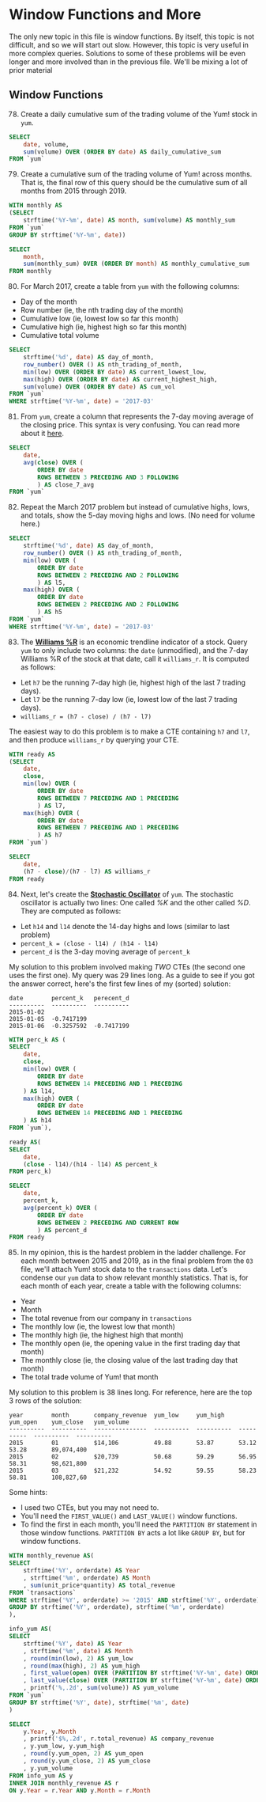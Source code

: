 ﻿# Window Functions and More

The only new topic in this file is window functions. By itself, this topic is not difficult, and so we will start out slow. However, this topic is very useful in more complex queries. Solutions to some of these problems will be even longer and more involved than in the previous file. We'll be mixing a lot of prior material

## Window Functions

78) Create a daily cumulative sum of the trading volume of the Yum! stock in `yum`.
```sql
SELECT 
	date, volume,
	sum(volume) OVER (ORDER BY date) AS daily_cumulative_sum
FROM `yum`
```
79) Create a cumulative sum of the trading volume of Yum! across months. That is, the final row of this query should be the cumulative sum of all months from 2015 through 2019.
```sql
WITH monthly AS 
(SELECT 
	strftime('%Y-%m', date) AS month, sum(volume) AS monthly_sum
FROM `yum`
GROUP BY strftime('%Y-%m', date))

SELECT 
	month,
	sum(monthly_sum) OVER (ORDER BY month) AS monthly_cumulative_sum
FROM monthly
```
80) For March 2017, create a table from `yum` with the following columns:
* Day of the month
* Row number (ie, the nth trading day of the month)
* Cumulative low (ie, lowest low so far this month)
* Cumulative high (ie, highest high so far this month)
* Cumulative total volume
```sql
SELECT
	strftime('%d', date) AS day_of_month,
	row_number() OVER () AS nth_trading_of_month,
	min(low) OVER (ORDER BY date) AS current_lowest_low,
	max(high) OVER (ORDER BY date) AS current_highest_high,
	sum(volume) OVER (ORDER BY date) AS cum_vol
FROM `yum`
WHERE strftime('%Y-%m', date) = '2017-03'
```
81) From `yum`, create a column that represents the 7-day moving average of the closing price. This syntax is very confusing. You can read more about it [here](https://www.sqlitetutorial.net/sqlite-window-functions/sqlite-window-frame/).
```sql
SELECT
	date,
	avg(close) OVER (
		ORDER BY date
		ROWS BETWEEN 3 PRECEDING AND 3 FOLLOWING
		) AS close_7_avg
FROM `yum`
```
82) Repeat the March 2017 problem but instead of cumulative highs, lows, and totals, show the 5-day moving highs and lows. (No need for volume here.)
```sql
SELECT
	strftime('%d', date) AS day_of_month,
	row_number() OVER () AS nth_trading_of_month,
	min(low) OVER (
		ORDER BY date
		ROWS BETWEEN 2 PRECEDING AND 2 FOLLOWING
		) AS l5,
	max(high) OVER (
		ORDER BY date
		ROWS BETWEEN 2 PRECEDING AND 2 FOLLOWING
		) AS h5
FROM `yum`
WHERE strftime('%Y-%m', date) = '2017-03'
```
83) The [**Williams %R**](https://www.investopedia.com/terms/w/williamsr.asp) is an economic trendline indicator of a stock. Query `yum` to only include two columns: the `date` (unmodified), and the 7-day Williams %R of the stock at that date, call it `williams_r`. It is computed as follows:

* Let `h7` be the running 7-day high (ie, highest high of the last 7 trading days).
* Let `l7` be the running 7-day low (ie, lowest low of the last 7 trading days).
* `williams_r = (h7 - close) / (h7 - l7)`

The easiest way to do this problem is to make a CTE containing `h7` and `l7`, and then produce `williams_r` by querying your CTE.
```sql
WITH ready AS
(SELECT
	date,
	close,
	min(low) OVER (
		ORDER BY date
		ROWS BETWEEN 7 PRECEDING AND 1 PRECEDING
		) AS l7,
	max(high) OVER (
		ORDER BY date
		ROWS BETWEEN 7 PRECEDING AND 1 PRECEDING
		) AS h7
FROM `yum`)

SELECT 
	date, 
	(h7 - close)/(h7 - l7) AS williams_r
FROM ready
```
84) Next, let's create the [**Stochastic Oscillator**](https://www.investopedia.com/terms/s/stochasticoscillator.asp) of `yum`. The stochastic oscillator is actually two lines: One called _%K_ and the other called _%D_. They are computed as follows:

* Let `h14` and `l14` denote the 14-day highs and lows (similar to last problem)
* `percent_k = (close - l14) / (h14 - l14)`
* `percent_d` is the 3-day moving average of `percent_k`

My solution to this problem involved making _TWO_ CTEs (the second one uses the first one). My query was 29 lines long. As a guide to see if you got the answer correct, here's the first few lines of my (sorted) solution:

```
date        percent_k   perecent_d
----------  ----------  ----------
2015-01-02
2015-01-05  -0.7417199
2015-01-06  -0.3257592  -0.7417199
```
```sql
WITH perc_k AS (
SELECT
	date,
	close,
	min(low) OVER (
		ORDER BY date
		ROWS BETWEEN 14 PRECEDING AND 1 PRECEDING
	) AS l14,
	max(high) OVER (
		ORDER BY date
		ROWS BETWEEN 14 PRECEDING AND 1 PRECEDING
	) AS h14
FROM `yum`),

ready AS(
SELECT 
	date, 
	(close - l14)/(h14 - l14) AS percent_k
FROM perc_k)

SELECT 
	date,
	percent_k,
	avg(percent_k) OVER (
		ORDER BY date
		ROWS BETWEEN 2 PRECEDING AND CURRENT ROW
		) AS percent_d
FROM ready
```
85) In my opinion, this is the hardest problem in the ladder challenge. For each month between 2015 and 2019, as in the final problem from the `03` file, we'll attach Yum! stock data to the `transactions` data. Let's condense our `yum` data to show relevant monthly statistics. That is, for each month of each year, create a table with the following columns:
* Year
* Month
* The total revenue from our company in `transactions`
* The monthly low (ie, the lowest low that month)
* The monthly high (ie, the highest high that month)
* The monthly open (ie, the opening value in the first trading day that month)
* The monthly close (ie, the closing value of the last trading day that month)
* The total trade volume of Yum! that month

My solution to this problem is 38 lines long. For reference, here are the top 3 rows of the solution:

```
year        month       company_revenue  yum_low     yum_high    yum_open    yum_close   yum_volume
----------  ----------  ---------------  ----------  ----------  ----------  ----------  ----------
2015        01          $14,106          49.88       53.87       53.12       53.28       89,074,400
2015        02          $20,739          50.68       59.29       56.95       58.31       98,621,800
2015        03          $21,232          54.92       59.55       58.23       58.81       108,827,60
```

Some hints:
* I used two CTEs, but you may not need to.
* You'll need the `FIRST_VALUE()` and `LAST_VALUE()` window functions.
* To find the first in each month, you'll need the `PARTITION BY` statement in those window functions. `PARTITION BY` acts a lot like `GROUP BY`, but for window functions.

```sql
WITH monthly_revenue AS(
SELECT 
	strftime('%Y', orderdate) AS Year
	, strftime('%m', orderdate) AS Month
	, sum(unit_price*quantity) AS total_revenue
FROM `transactions`
WHERE strftime('%Y', orderdate) >= '2015' AND strftime('%Y', orderdate) <= '2019'
GROUP BY strftime('%Y', orderdate), strftime('%m', orderdate)
),

info_yum AS(
SELECT 
	strftime('%Y', date) AS Year
	, strftime('%m', date) AS Month
	, round(min(low), 2) AS yum_low
	, round(max(high), 2) AS yum_high
	, first_value(open) OVER (PARTITION BY strftime('%Y-%m', date) ORDER BY date) AS yum_open
	, last_value(close) OVER (PARTITION BY strftime('%Y-%m', date) ORDER BY date) AS yum_close
	, printf('%,.2d', sum(volume)) AS yum_volume
FROM `yum`
GROUP BY strftime('%Y', date), strftime('%m', date)
)

SELECT 
	y.Year, y.Month
	, printf('$%,.2d', r.total_revenue) AS company_revenue
	, y.yum_low, y.yum_high
	, round(y.yum_open, 2) AS yum_open
	, round(y.yum_close, 2) AS yum_close
	, y.yum_volume
FROM info_yum AS y
INNER JOIN monthly_revenue AS r
ON y.Year = r.Year AND y.Month = r.Month
```
